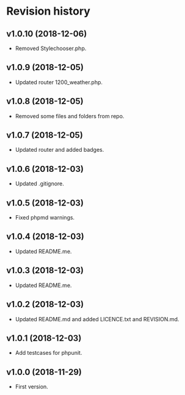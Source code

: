 Revision history
=================================

v1.0.10 (2018-12-06)
---------------------------------
* Removed Stylechooser.php.

v1.0.9 (2018-12-05)
---------------------------------
* Updated router 1200_weather.php.

v1.0.8 (2018-12-05)
---------------------------------
* Removed some files and folders from repo.

v1.0.7 (2018-12-05)
---------------------------------
* Updated router and added badges.

v1.0.6 (2018-12-03)
---------------------------------
* Updated .gitignore.

v1.0.5 (2018-12-03)
---------------------------------
* Fixed phpmd warnings.

v1.0.4 (2018-12-03)
---------------------------------
* Updated README.me.


v1.0.3 (2018-12-03)
---------------------------------
* Updated README.me.


v1.0.2 (2018-12-03)
---------------------------------
* Updated README.md and added LICENCE.txt and REVISION.md.


v1.0.1 (2018-12-03)
---------------------------------
* Add testcases for phpunit.


v1.0.0 (2018-11-29)
---------------------------------
* First version.
